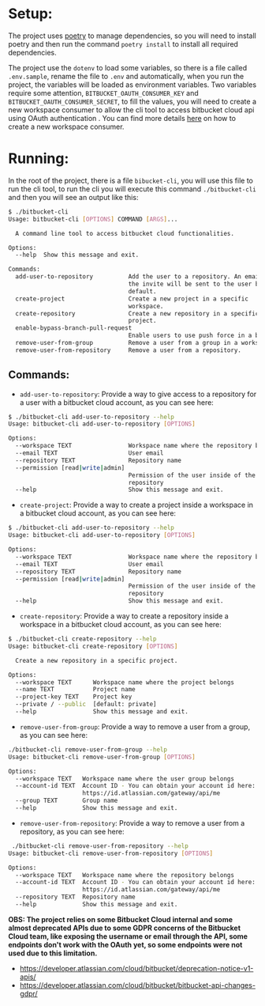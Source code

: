 # Setup:
The project uses [poetry](https://python-poetry.org) to manage dependencies, so you will need to install poetry and then run the command `poetry install` to install all required dependencies.

The project use the `dotenv` to load some variables, so there is a file called `.env.sample`, rename the file to `.env`
and automatically, when you run the project, the variables will be loaded as environment variables. Two variables require
some attention, `BITBUCKET_OAUTH_CONSUMER_KEY` and `BITBUCKET_OAUTH_CONSUMER_SECRET`, to fill the values, you will need to create
a new workspace consumer to allow the cli tool to access bitbucket cloud api using OAuth authentication .
You can find more details [here](https://support.atlassian.com/bitbucket-cloud/docs/use-oauth-on-bitbucket-cloud/) on how to create a new workspace consumer.


# Running:
In the root of the project, there is a file `bibucket-cli`, you will use this file to run the cli tool, to run the cli you will execute this command `./bitbucket-cli` and then you will see an output like this:
```bash
$ ./bitbucket-cli
Usage: bitbucket-cli [OPTIONS] COMMAND [ARGS]...

  A command line tool to access bitbucket cloud functionalities.

Options:
  --help  Show this message and exit.

Commands:
  add-user-to-repository          Add the user to a repository. An email with
                                  the invite will be sent to the user by
                                  default.
  create-project                  Create a new project in a specific
                                  workspace.
  create-repository               Create a new repository in a specific
                                  project.
  enable-bypass-branch-pull-request
                                  Enable users to use push force in a branch.
  remove-user-from-group          Remove a user from a group in a workspace.
  remove-user-from-repository     Remove a user from a repository.

```

## Commands:
- `add-user-to-repository`:
Provide a way to give access to a repository for a user with a bitbucket cloud account, as you can see here:
```bash
$ ./bitbucket-cli add-user-to-repository --help
Usage: bitbucket-cli add-user-to-repository [OPTIONS]

Options:
  --workspace TEXT                Workspace name where the repository belongs
  --email TEXT                    User email
  --repository TEXT               Repository name
  --permission [read|write|admin]
                                  Permission of the user inside of the
                                  repository
  --help                          Show this message and exit.
```
- `create-project`:
Provide a way to create a project inside a workspace in a bitbucket cloud account, as you can see here:
```bash
$ ./bitbucket-cli add-user-to-repository --help
Usage: bitbucket-cli add-user-to-repository [OPTIONS]

Options:
  --workspace TEXT                Workspace name where the repository belongs
  --email TEXT                    User email
  --repository TEXT               Repository name
  --permission [read|write|admin]
                                  Permission of the user inside of the
                                  repository
  --help                          Show this message and exit.
```
- `create-repository`:
Provide a way to create a repository inside a workspace in a bitbucket cloud account, as you can see here:
```bash
$ ./bitbucket-cli create-repository --help
Usage: bitbucket-cli create-repository [OPTIONS]

  Create a new repository in a specific project.

Options:
  --workspace TEXT      Workspace name where the project belongs
  --name TEXT           Project name
  --project-key TEXT    Project key
  --private / --public  [default: private]
  --help                Show this message and exit.
```
- `remove-user-from-group`:
Provide a way to remove a user from a group, as you can see here:
```bash
./bitbucket-cli remove-user-from-group --help
Usage: bitbucket-cli remove-user-from-group [OPTIONS]

Options:
  --workspace TEXT   Workspace name where the user group belongs
  --account-id TEXT  Account ID - You can obtain your account id here:
                     https://id.atlassian.com/gateway/api/me
  --group TEXT       Group name
  --help             Show this message and exit.
```
- `remove-user-from-repository`:
Provide a way to remove a user from a repository, as you can see here:
```bash
 ./bitbucket-cli remove-user-from-repository --help
Usage: bitbucket-cli remove-user-from-repository [OPTIONS]

Options:
  --workspace TEXT   Workspace name where the repository belongs
  --account-id TEXT  Account ID - You can obtain your account id here:
                     https://id.atlassian.com/gateway/api/me
  --repository TEXT  Repository name
  --help             Show this message and exit.
```


**OBS:
The project relies on some Bitbucket Cloud internal and some almost deprecated APIs due to some GDPR concerns of the Bitbucket Cloud team, like exposing the username or email through the API, some endpoints don't work with the OAuth yet, so some endpoints were not used due to this limitation.**
- https://developer.atlassian.com/cloud/bitbucket/deprecation-notice-v1-apis/
- https://developer.atlassian.com/cloud/bitbucket/bitbucket-api-changes-gdpr/
